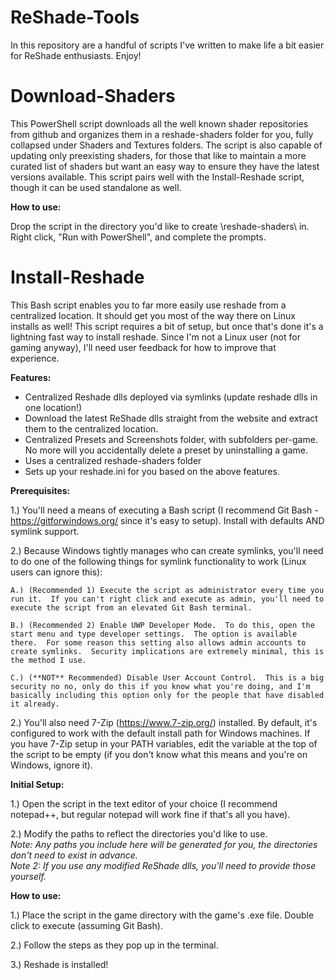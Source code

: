 # ReShade-Tools
In this repository are a handful of scripts I've written to make life a bit easier for ReShade enthusiasts.  Enjoy!
# Download-Shaders
This PowerShell script downloads all the well known shader repositories from github and organizes them in a reshade-shaders folder for you, fully collapsed under Shaders and Textures folders.  The script is also capable of updating only preexisting shaders, for those that like to maintain a more curated list of shaders but want an easy way to ensure they have the latest versions available.  This script pairs well with the Install-Reshade script, though it can be used standalone as well.

**How to use:**

  Drop the script in the directory you'd like to create \reshade-shaders\ in.  Right click, "Run with PowerShell", and complete the prompts.
# Install-Reshade
This Bash script enables you to far more easily use reshade from a centralized location.  It should get you most of the way there on Linux installs as well!  This script requires a bit of setup, but once that's done it's a lightning fast way to install reshade.
Since I'm not a Linux user (not for gaming anyway), I'll need user feedback for how to improve that experience.

**Features:**
  * Centralized Reshade dlls deployed via symlinks (update reshade dlls in one location!)
  * Download the latest ReShade dlls straight from the website and extract them to the centralized location.
  * Centralized Presets and Screenshots folder, with subfolders per-game.  No more will you accidentally delete a preset by uninstalling a game.
  * Uses a centralized reshade-shaders folder
  * Sets up your reshade.ini for you based on the above features.

**Prerequisites:**

  1.) You'll need a means of executing a Bash script (I recommend Git Bash - https://gitforwindows.org/ since it's easy to setup). Install with defaults AND symlink support.
  
  2.) Because Windows tightly manages who can create symlinks, you'll need to do one of the following things for symlink functionality to work (Linux users can ignore this):
  
    A.) (Recommended 1) Execute the script as administrator every time you run it.  If you can't right click and execute as admin, you'll need to execute the script from an elevated Git Bash terminal.
    
    B.) (Recommended 2) Enable UWP Developer Mode.  To do this, open the start menu and type developer settings.  The option is available there.  For some reason this setting also allows admin accounts to create symlinks.  Security implications are extremely minimal, this is the method I use.
    
    C.) (**NOT** Recommended) Disable User Account Control.  This is a big security no no, only do this if you know what you're doing, and I'm basically including this option only for the people that have disabled it already.
    
  2.) You'll also need 7-Zip (https://www.7-zip.org/) installed.  By default, it's configured to work with the default install path for Windows machines.  If you have 7-Zip setup in your PATH variables, edit the variable at the top of the script to be empty (if you don't know what this means and you're on Windows, ignore it).
  
**Initial Setup:**

  1.) Open the script in the text editor of your choice (I recommend notepad++, but regular notepad will work fine if that's all you have).
  
  2.) Modify the paths to reflect the directories you'd like to use.<br>*Note: Any paths you include here will be generated for you, the directories don't need to exist in advance.*<br>*Note 2: If you use any modified ReShade dlls, you'll need to provide those yourself.*
    
**How to use:**

  1.) Place the script in the game directory with the game's .exe file.  Double click to execute (assuming Git Bash).
  
  2.) Follow the steps as they pop up in the terminal.
  
  3.) Reshade is installed!
